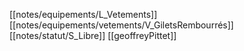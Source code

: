 [[notes/equipements/L_Vetements]] [[notes/equipements/vetements/V_GiletsRembourrés]] [[notes/statut/S_Libre]]
[[geoffreyPittet]]